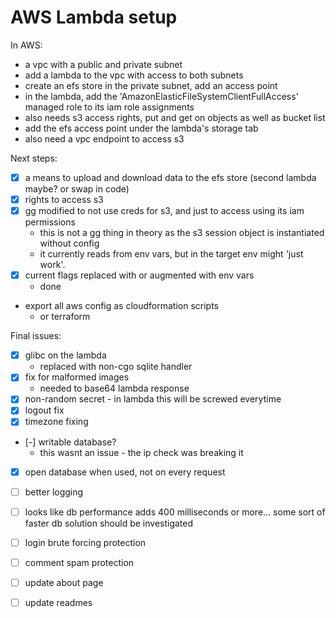 # AWS Lambda setup

In AWS:

- a vpc with a public and private subnet
- add a lambda to the vpc with access to both subnets
- create an efs store in the private subnet, add an access point
- in the lambda, add the 'AmazonElasticFileSystemClientFullAccess' managed role to its iam role assignments
- also needs s3 access rights, put and get on objects as well as bucket list
- add the efs access point under the lambda's storage tab
- also need a vpc endpoint to access s3

Next steps:

- [x] a means to upload and download data to the efs store (second lambda maybe? or swap in code)
- [x] rights to access s3
- [x] gg modified to not use creds for s3, and just to access using its iam permissions
  - this is not a gg thing in theory as the s3 session object is instantiated without config
  - it currently reads from env vars, but in the target env might 'just work'.
- [x] current flags replaced with or augmented with env vars
  - done
- export all aws config as cloudformation scripts
  - or terraform

Final issues:

- [x] glibc on the lambda
  - replaced with non-cgo sqlite handler
- [x] fix for malformed images
  - needed to base64 lambda response
- [x] non-random secret - in lambda this will be screwed everytime
- [x] logout fix
- [x] timezone fixing
- [-] writable database?
  - this wasnt an issue - the ip check was breaking it
- [x] open database when used, not on every request
- [ ] better logging
- [ ] looks like db performance adds 400 milliseconds or more... some sort of faster db solution should be investigated
- [ ] login brute forcing protection
- [ ] comment spam protection

- [ ] update about page
- [ ] update readmes
